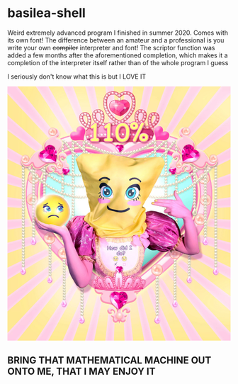 # basilea-shell
Weird extremely advanced program I finished in summer 2020. Comes with its own font! The difference between an amateur and a professional is you write your own ~~compiler~~ interpreter and font!
The scriptor function was added a few months after the aforementioned completion, which makes it a completion of the interpreter itself rather than of the whole program I guess

I seriously don't know what this is but I LOVE IT

![](https://raw.githubusercontent.com/Theophylactus/basilea-shell/main/Feed-me.jpg)
## BRING THAT MATHEMATICAL MACHINE OUT ONTO ME, THAT I MAY ENJOY IT
